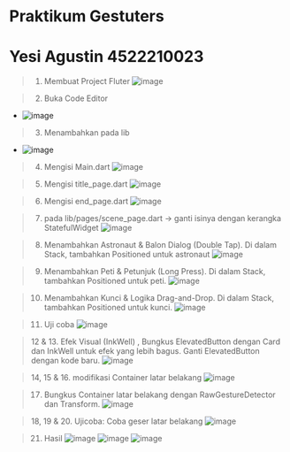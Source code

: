 # Praktikum Gestuters
# Yesi Agustin 4522210023

> 1. Membuat Project Fluter
![image](https://github.com/user-attachments/assets/6c1826c2-3bbe-4da4-8ab3-daef3f1958fe)

> 2. Buka Code Editor 
- ![image](https://github.com/user-attachments/assets/4a7fb799-2da3-47ff-992e-681d23a5a1cf)

> 3. Menambahkan pada lib
- ![image](https://github.com/user-attachments/assets/30fc66ab-dc76-4f81-ab00-a3de40c291c4)

> 4. Mengisi Main.dart
![image](https://github.com/user-attachments/assets/beef6be8-a852-456e-bf6e-efb378922aad)

> 5. Mengisi title_page.dart
![image](https://github.com/user-attachments/assets/eaadc4ed-de5d-4b6e-beb0-ecdbc74ccb20)

> 6. Mengisi end_page.dart
![image](https://github.com/user-attachments/assets/751fecf5-d513-4651-82f0-254accaee1dc)

> 7.  pada lib/pages/scene_page.dart → ganti isinya dengan kerangka StatefulWidget
![image](https://github.com/user-attachments/assets/6a999240-9424-4783-94b5-5eba15feaaad)


> 8. Menambahkan Astronaut & Balon Dialog (Double Tap). Di dalam Stack, tambahkan Positioned untuk astronaut
![image](https://github.com/user-attachments/assets/eca60682-10fc-40af-92e8-ccea1c0ae6eb)

> 9. Menambahkan  Peti & Petunjuk (Long Press). Di dalam Stack, tambahkan Positioned untuk peti.
![image](https://github.com/user-attachments/assets/4b62abc4-803e-4f0c-b178-c615abe59e72)

> 10. Menambahkan Kunci & Logika Drag-and-Drop. Di dalam Stack, tambahkan Positioned untuk kunci.
![image](https://github.com/user-attachments/assets/5f5b58b0-54f2-4402-a1ae-2b27514c33ab)

> 11. Uji coba
![image](https://github.com/user-attachments/assets/6d64befb-6719-4cd8-8c99-e2104b0a02ef)

> 12 & 13. Efek Visual (InkWell) , Bungkus ElevatedButton dengan Card dan InkWell untuk efek yang lebih bagus. Ganti ElevatedButton dengan kode baru.
 ![image](https://github.com/user-attachments/assets/228e83d4-3e7e-46fa-a01e-68c413adb8b9)

> 14, 15 & 16. modifikasi Container latar belakang
![image](https://github.com/user-attachments/assets/0e596ff9-2ca9-4d27-94e8-e2379f616af0)

> 17. Bungkus Container latar belakang dengan RawGestureDetector dan Transform. 
![image](https://github.com/user-attachments/assets/e205926d-96cf-4758-86d0-1d560c47236c)

> 18, 19 & 20. Ujicoba: Coba geser latar belakang
![image](https://github.com/user-attachments/assets/75beeb58-b36a-4542-8c93-2d3684d2bd75)

> 21. Hasil
![image](https://github.com/user-attachments/assets/9ab12d3e-3e3e-44ac-a45c-5718301b049b)
![image](https://github.com/user-attachments/assets/27666901-c43b-4afb-90a3-01b5283da872)
![image](https://github.com/user-attachments/assets/6c799665-5452-4d36-badb-774195f8b97a)



